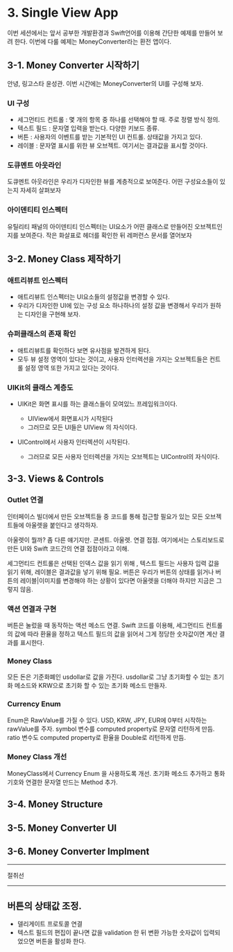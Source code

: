 # 3. Single View App
이번 세션에서는 앞서 공부한 개발환경과 Swift언어를 이용해 간단한 예제를 만들어 보려 한다. 이번에 다룰 예제는 MoneyConverter라는 환전 앱이다.



## 3-1. Money Converter 시작하기
안녕, 링고스타 윤성관.
이번 시간에는 MoneyConverter의 UI를 구성해 보자.

### UI 구성
 * 세그먼티드 컨트롤 : 몇 개의 항목 중 하나를 선택해야 할 때. 주로 정렬 방식 정의.
 * 텍스트 필드 : 문자열 입력을 받는다. 다양한 키보드 종류.
 * 버튼 : 사용자의 이벤트를 받는 기본적인 UI 컨트롤. 상태값을 가지고 있다.
 * 레이블  : 문자열 표시를 위한 뷰 오브젝트. 여기서는 결과값을 표시할 것이다.

### 도큐멘트 아웃라인
도큐멘트 아웃라인은 우리가 디자인한 뷰를 계층적으로 보여준다.
어떤 구성요소들이 있는지 자세히 살펴보자

### 아이덴티티 인스펙터
유틸리티 패널의 아이덴티티 인스펙터는 UI요소가 어떤 클래스로 만들어진 오브젝트인지를 보여준다.
작은 화살표로 헤더를 확인한 뒤
레퍼런스 문서를 열어보자


## 3-2. Money Class 제작하기

### 애트리뷰트 인스펙터
* 애트리뷰트 인스펙터는 UI요소들의 설정값을 변경할 수 있다.
* 우리가 디자인한 UI에 있는 구성 요소 하나하나의 설정 값을 변경해서 우리가 원하는 디자인을 구현해 보자.

### 슈퍼클래스의 존재 확인
* 애트리뷰트를 확인하다 보면 유사점을 발견하게 된다.
* 모두 뷰 설정 영역이 있다는 것이고, 사용자 인터렉션을 가지는 오브젝트들은 컨트롤 설정 영역 또한 가지고 있다는 것이다.

### UIKit의 클래스 계층도
* UIKit은 화면 표시를 하는 클래스들이 모여있느 프레임워크이다.
	* UIView에서 화면표시가 시작된다
	* 그러므로 모든 UI들은 UIView 의 자식이다.

* UIControl에서 사용자 인터렉션이 시작된다.
	* 그러므로 모든 사용자 인터렉션을 가지는 오브젝트는 UIControl의 자식이다.
 
 
 
## 3-3. Views & Controls

### Outlet 연결
인터페이스 빌더에서 만든 오브젝트들 중 코드를 통해 접근할 필요가 있는 모든 오브젝트들에 아울렛을 붙인다고 생각하자.

아울렛이 뭘까? 좀 다른 얘기지만. 콘센트. 아울렛. 연결 접점.
여기에서는 스토리보드로 만든 UI와 Swift 코드간의 연결 접점이라고 이해.


세그먼티드 컨트롤은 선택된 인덱스 값을 읽기 위해 , 텍스트 필드는 사용자 입력 값을 읽기 위해, 레이블은 결과값을 넣기 위해 필요.
버튼은 우리가 버튼의 상태를 읽거나 버튼의 레이블|이미지를 변경해야 하는 상황이 있다면 아울렛을 더해야 하지만 지금은 그렇지 않음.
 
### 액션 연결과 구현

버튼은 눌렀을 때 동작하는 액션 메소드 연결.
Swift 코드를 이용해, 세그먼티드 컨트롤의 값에 따라 환율을 정하고
텍스트 필드의 값을 읽어서 그게 정당한 숫자값이면 계산 결과를 표시한다.




### Money Class
모든 돈은 기준화폐인 usdollar로 값을 가진다.
usdollar로 그냥 초기화할 수 있는 초기화 메소드와 KRW으로 초기화 할 수 있는 초기화 메소드 만들자.

### Currency Enum
Enum은 RawValue를 가질 수 있다.
USD, KRW, JPY, EUR에 0부터 시작하는 rawValue를 주자.
symbol 변수를 computed property로 문자열 리턴하게 만듬.
ratio 변수도 computed property로 환율을 Double로 리턴하게 만듬.


### Money Class 개선
MoneyClass에서 Currency Enum 을 사용하도록 개선.
초기화 메소드 추가하고
통화기호와 연결한 문자열 만드는 Method 추가.

## 3-4. Money Structure


## 3-5. Money Converter UI

## 3-6. Money Converter Implment

---

절취선

---

## 버튼의 상태값 조정.
* 델리게이트 프로토콜 연결
* 텍스트 필드의 편집이 끝나면 값을 validation 한 뒤 변환 가능한 숫자값이 입력되었으면 버튼을 활성화 한다. 
